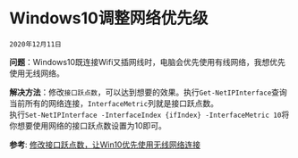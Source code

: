 # Windows10调整网络优先级

`2020年12月11日`

**问题**：Windows10既连接Wifi又插网线时，电脑会优先使用有线网络，我想优先使用无线网络。  

**解决方法**：修改`接口跃点数`，可以达到想要的效果。执行`Get-NetIPInterface`查询当前所有的网络连接，`InterfaceMetric`列就是接口跃点数。  
执行`Set-NetIPInterface -InterfaceIndex {ifIndex} -InterfaceMetric 10`将你想要使用网络的接口跃点数设置为10即可。  

**参考**: [修改接口跃点数，让Win10优先使用无线网络连接](https://windows10.pro/set-netipinterface-interfaceindex-interfacemetric/)